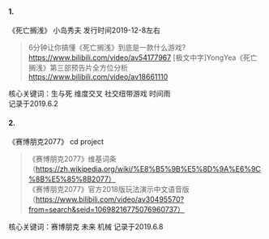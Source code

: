 #### 1.
《死亡搁浅》 小岛秀夫 发行时间2019-12-8左右

>6分钟让你搞懂《死亡搁浅》到底是一款什么游戏? https://www.bilibili.com/video/av54177967
[极文中字]YongYea《死亡搁浅》第三部预告片全方位分析 https://www.bilibili.com/video/av18661110 

核心关键词：生与死 维度交叉 社交纽带游戏 时间雨  
记录于2019.6.2
#### 2.
《赛博朋克2077》 cd project 

>《赛博朋克2077》维基词条（https://zh.wikipedia.org/wiki/%E8%B5%9B%E5%8D%9A%E6%9C%8B%E5%85%8B2077）  
《赛博朋克2077》官方2018版玩法演示中文语音版（https://www.bilibili.com/video/av30495570?from=search&seid=10698216775076960737）

核心关键词：赛博朋克 未来 机械
记录于2019.6.8
